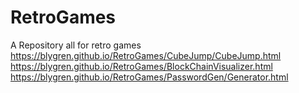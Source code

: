 # RetroGames
A Repository all for retro games
https://blygren.github.io/RetroGames/CubeJump/CubeJump.html
https://blygren.github.io/RetroGames/BlockChainVisualizer.html
https://blygren.github.io/RetroGames/PasswordGen/Generator.html
